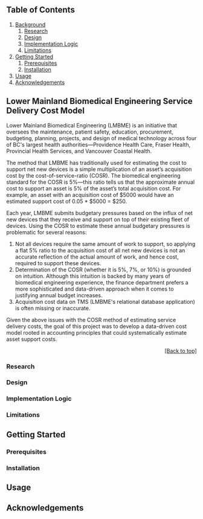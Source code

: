 <div id="top"></div>

## Table of Contents
1. [Background](#lower-mainland-biomedical-engineering-service-delivery-cost-model)
    1. [Research](#research)
    2. [Design](#design)
    3. [Implementation Logic](#implementation-logic)
    4. [Limitations](#limitations)
2. [Getting Started](#getting-started)
    1. [Prerequisites](#prerequisites)
    2. [Installation](#installation)
3. [Usage](#usage)
4. [Acknowledgements](#acknowledgements)

## Lower Mainland Biomedical Engineering Service Delivery Cost Model
Lower Mainland Biomedical Engineering (LMBME) is an initiative that oversees the maintenance, patient safety, education, procurement, budgeting, planning, projects, and design of medical technology across four of BC's largest health authorities—Providence Health Care, Fraser Health, Provincial Health Services, and Vancouver Coastal Health.  

The method that LMBME has traditionally used for estimating the cost to support net new devices is a simple multiplication of an asset’s acquisition cost by the cost-of-service-ratio (COSR). The biomedical engineering standard for the COSR is 5%—this ratio tells us that the approximate annual cost to support an asset is 5% of the asset’s total acquisition cost. For example, an asset with an acquisition cost of $5000 would have an estimated support cost of 0.05 * $5000 = $250.

Each year, LMBME submits budgetary pressures based on the influx of net new devices that they receive and support on top of their existing fleet of devices. Using the COSR to estimate these annual budgetary pressures is problematic for several reasons:

1. Not all devices require the same amount of work to support, so applying a flat 5% ratio to the acquisition cost of all net new devices is not an accurate reflection of the actual amount of work, and hence cost, required to support these devices.
2. Determination of the COSR (whether it is 5%, 7%, or 10%) is grounded on intuition. Although this intuition is backed by many years of biomedical engineering experience, the finance department prefers a more sophisticated and data-driven approach when it comes to justifying annual budget increases.
3. Acquisition cost data on TMS (LMBME's relational database application) is often missing or inaccurate. 

Given the above issues with the COSR method of estimating service delivery costs, the goal of this project was to develop a data-driven cost model rooted in accounting principles that could systematically estimate asset support costs.

<p align="right"><a href="#top">[Back to top]</a></p>

### Research

### Design

### Implementation Logic

### Limitations

## Getting Started

### Prerequisites

### Installation

## Usage

## Acknowledgements 
